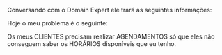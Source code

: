 Conversando com o Domain Expert ele trará as seguintes informações:

Hoje o meu problema é o seguinte:

Os meus CLIENTES precisam realizar AGENDAMENTOS 
só que eles não conseguem saber os HORÁRIOS
disponíveis que eu tenho.